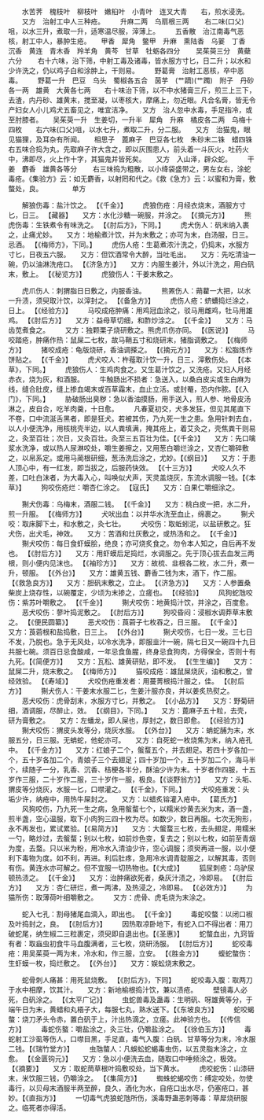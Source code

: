 <!-- { "loadSidebar": true } -->
　　水苦荠　槐枝叶　柳枝叶　嫩桕叶　小青叶　连叉大青　　右，煎水浸洗。
　　又方　治射工中人三种疮。
　　升麻二两　乌扇根三两
　　右二味(口父)咀，以水三升，煮取一升，适寒温尽服，滓薄上。
　　五香散　治江南毒气恶核，射工中人，暴肿生疮。　　甲香　犀角　鳖甲　升麻　熏陆香　乌翣　丁香　沉香　黄连　青木香　羚羊角　黄芩　甘草　牡蛎各四分
　　吴茱萸三分　黄蘗六分
　　右十六味，治下筛，中射工毒及诸毒，皆水服方寸匕，日二升；以水和少许洗之，仍以鸡子白和涂肿上，干则易。
　　野葛膏　治射工恶核，卒中恶毒。
　　野葛一升　巴豆　乌头　蜀椒各五合　茵芋　(艹蹢)(艹躅)　附子　丹砂各一两　雄黄　大黄各七两　　右十味治下筛，以不中水猪膏三斤，煎三上三下，去渣，内丹砂、雄黄末，搅至凝，以枣核大，摩痛上，勿近眼。凡合名膏，皆无令产妇女人小儿鸡犬五畜见之，唯宜洁净。　　又方　治人忽中水毒，手足指冷，或至肘膝者。　　吴茱萸一升　生姜切，一升半　犀角　升麻　橘皮各二两　乌梅十四枚　　右六味(口父)咀，以水七升，煮取二升，分二服。　　又方　治猫鬼，眼见猫狸，及耳杂有所闻。　　相思子　蓖麻子　巴豆各七枚　朱砂末二铢　蜡四铢　　右五味合捣为丸，先取麻子许大含之，即以灰围患人，前头着一斗灰火，吐药火中，沸即尽，火上作十字，其猫鬼并皆死矣。　　又方　入山泽，辟众蛇。
　　干姜　麝香　雄黄各等分
　　右三味捣为粗散，以小绛袋盛带之，男左女右，涂蛇毒疮。《集验方》云：如无麝香，以射罔和代之。《救《急方》云：以蜜和为膏，敷螫处，良。
　　　　单方

　　解狼伤毒：盐汁饮之。 【《千金》】
　　虎狼伤疮：月经衣烧末，酒服方寸匕，日三。 【藏器】　　又方：水化沙糖一碗服，并涂之。 【《摘元方》】
　　熊虎伤毒：生铁煮令有味洗之。 【《肘后方》，下同。】
　　虎犬伤人：矾末纳入裹之，止痛尤妙。　　又方：地榆煮汁饮，并为末敷之；亦可为末，白汤服，日三。忌酒。 【《梅师方》，下同。】
　　虎伤人疮：生葛煮浓汁洗之，仍捣末，水服方寸匕，日夜五六服。　　又方：但饮酒常令大醉，当吐毛出。　　又方：先吃清油一碗，仍以油淋洗疮口。 【《济急方》】　　又方：内服生姜汁，外以汁洗之，用白矾末，敷上。 【《秘览方》】
　　虎狼伤人：干姜末敷之。

　　虎爪伤人：刺猬脂日日敷之，内服香油。
　　熊罴伤人：蒴藋一大把，以水一升渍，须臾取汁饮，以滓封之。 【《备急方》】
　　虎伤人疮：蛴螬捣烂涂之，日上。 【《经验方》】
　　马咬成疮肿痛：用鸡冠血涂之，驳马用雌鸡，牡马用雄鸡。 【《肘后方》】　　又方：益母草切细，和酢炒涂之。 【《千金》】　　又方：马齿苋煮食之。
　　又方：独颗栗子烧研敷之。熊虎爪伤亦同。 【《医说》】
　　马咬踏疮，肿痛作热：鼠屎二七枚，故马鞘五寸和烧研末，猪脂调敷之。 【《梅师方》】
　　猪咬成疮：龟版烧研，香油调搽之。 【《摘元方》】　　又方：松脂炼作饼贴之。 【《千金》】
　　虎犬咬人：杵薤取汁饮一升，日三，滓敷伤处。 【《本草》，下同。】
　　虎狼伤人：生鸡肉食之。又生葛汁饮之，又洗疮。又妇人月经赤衣，烧为灰，和酒服。
　　牛触肠出不损者：急送入，以桑白皮尖或生白麻为线，缝合肚皮，缝上掺血竭末或百草霜末，血止立活。或封罨，恐内作脓。【《入门》，下同。】
　　胁破肠出臭秽：急以香油摸肠，用手送入，煎人参、地骨皮汤淋之，皮自合，吃羊肉羹，十日愈。
　　凡春夏初交，犬多发狂，但见其尾直下不卷，口中流涎舌黑者，即是狂犬。若被其伤，乃九死一生之患。急用针刺去血，以人小便洗净，用核桃壳半边，以人粪填满，掩其疮上，着艾灸之，壳焦粪干则易之，灸至百壮；次日，又灸百壮。灸至三五百壮为佳。【《千金》】　　又方：先口噙浆水洗净，或以热人尿淋咬处，嚼生姜擦之，又用葱白嚼烂涂之，又杏仁嚼碎敷之，以帛系定。或用马蔺根研细，葱汤洗后涂之，尤妙。【《纲目》】　　又方：于患人顶心中，有一红发，即当拔之，后服药快效。 【《十三方》】
　　犬咬人久不差，口吐白沫者，为大毒入心，叫唤似犬声，天灵盖烧灰，东流水调服一钱。【《本草》】
　　狗咬伤疮烂：嚼杏仁涂之。 【寇氏】　　又方：白果仁嚼细涂之。

　　猘犬伤毒：乌梅末，酒服二钱。 【《千金》】　　又方：桃白皮一把，水二升，煎一升服。 【《梅师方》】
　　犬吠出血：以井华水洗至血止，绵裹之。
　　猘犬咬：取床脚下土，和水敷之，灸七壮。
　　犬咬伤：取蚯蚓泥，以盐研敷之。狂犬伤，出犬毛，神效。　　又方：苦酒和灶灰敷之，或热汤和之。 【《千金》】
　　猘犬咬伤：每日食虾蟆脍，绝良；亦可烧炙食之。勿令本人知之，自后再不发也。 【《肘后方》】　　又方：用虾蟆后足捣烂，水调服之。先于顶心拔去血发三两根，则小便内见沫也。 【《袖珍方》】　　又方：故梳、韭根各二枚，水二升，煮一升，顿服。 【《外台》】　　又方：雄黄五钱、麝香二钱为末，酒下，作二服。 【《救急良方》】　　又方：胆矾末敷之，立止。 【《济急方》】　　又方：人参置桑柴炭上烧存性，以碗覆定，少顷为末掺之，立瘥也。 【《经验》】
　　风狗蛇虺咬伤：紫苏叶嚼敷之。 【《千金》】
　　猘犬咬伤：地黄捣汁饮，并涂之，百度愈。
　　恶犬咬伤：蓼叶捣泥敷之。 【《肘后方》】
　　狗咬昏闷：浸椒水调莽草末敷之。 【《便民圆纂》】
　　恶犬咬伤：莨菪子七枚吞之，日三服。 【《千金》】　　又方：莨菪根和盐捣敷，日三上。 【《外台》】
　　猘犬咬伤，七日一发。三七日不发，乃脱也。急于无风处，以冷水洗净，即服韭汁一碗，隔七日又一碗四十九日共服七碗。须百日忌食酸咸，一年忌食鱼腥，终身忌食狗肉，方得保全，否则十有九死。【《简便方》】　　又方：瓦松、雄黄研贴，即不发。 【《生生编》】　　又方：鼠屎二升，烧末敷之。 【《梅师方》】
　　猫咬成疮：雄鼠屎烧灰，油和敷之，曾经效验。 【《寿域》】
　　犬咬伤疮重发者：用蔓菁根捣汁服之，佳。 【《肘后方》】
　　猘犬伤人：干姜末水服二匕，生姜汁服亦良，并以姜炙热熨之。
　　恶犬咬伤：虎骨刮末，水服方寸匕，并敷之。 【《小品方》】　　又方：野菊研细，酒调服，尽醉止，效。 【《纲目》，下同。】　　又方：蓖麻子五十粒，去壳，研为膏敷之。　　又方：左蟠龙，即人屎也，厚封之，数日即愈。 【《经验方》】
　　猘犬咬伤：猬皮头发等分，烧灰水服。 【《外台》】　　又方：蚺蛇脯为末，水服五分，日三服。无蚺蛇，他蛇亦可。　　又方：自死蛇一枚烧焦为末，纳入疮孔中。 【《千金方》】　　又方：红娘子二个，螌蝥五个，并去翅足。若四十岁各加一个，五十岁各加二个，青娘子三个去翅足；四十岁加一个，五十岁加二个，海马半个，续随子一分，乳香、沉香、桔梗各半分，酥油少许为末。十岁者作四服，十五岁作三服，二十岁作二服，三十岁作一服，极良。【《谈野翁方》】　　又方：头垢、猬皮等分烧灰，水服一匕，口噤灌之。 【《千金》，下同。】
　　犬咬疮重发：头垢少许，纳疮中，用热牛屎封之。　　又方：以蜡炙镕灌入疮中。 【葛氏方】
　　风狗咬伤，乃九死一生之病，急用螌蝥七个，以糯米炒黄去米为末，酒一盏，煎半盏，空心温服，取下小肉狗三四十枚为尽。如数少，数日再服。七次无狗形，永不再发也，累试累验。【《易简方》】　　又方：大螌蝥三七枚，去头翅足，用糯米一勺，略炒过，去螌蝥；别以七枚，如前炒色变，复去之；别以七枚，如前至青烟为度，去蝥。只以米为粉，用冷水入清油少许，空心调服；须臾再进一服，以小便利下毒物为度。如不利，再进。利后肚疼，急用冷水调青靛服之，以解其毒，否则有伤。黄连水亦可解之。但不宜服一切热物也。【《大成》】
　　狐尿刺疮：乌驴尿顿热渍之。 【《千金》】　　又方：治肿痛欲死者，桑灰汁渍之，冷即易。 【《肘后方》】　　又方：杏仁研烂，煮一两沸，及热浸之，冷即易。 【《必效方》】
　　为猫所伤：取薄荷叶细嚼敷之。
　　又方：虎骨、虎毛烧为末涂之。

　　蛇入七孔：割母猪尾血滴入，即出也。 【《千金》】
　　毒蛇咬螫：以闭口椒及叶捣封之，良。 【《肘后方》】
　　因热取凉卧地下，有蛇入口不得出者：用刀破蛇尾，纳生椒二三粒裹定，须臾即自退出也。【《圣惠》】
　　蛇螫血出，九窍皆有者：取蝱虫初食牛马血腹满者，三七枚，烧研汤服。 【《肘后方》】
　　蛇咬毒疮：用吴茱萸一两为末，冷水和，作三服，立安。 【《胜金方》】
　　蝮蛇螫伤：生虾蟆一枚，捣烂敷之。 【《外台》】　　又方：娱蚣烧末敷之。

　　蛇骨刺人痛甚：用死鼠烧敷。 【《肘后方》，下同】
　　蛇咬毒入腹：取两刀于水中相摩，饮其汁。　　又方：新地榆根捣汁饮，兼以渍疮。
　　壁镜毒人必死，白矾涂之。 【《太平广记》】
　　虫蛇兽毒及蛊毒：生明矾、呀雄黄等分，于端午日为末，黄蜡和丸梧子大，每服七丸，熟水送下。【《东坡良方》】
　　蛇咬蝎螫：烧刀矛头令赤，置白矾于上，汁出热滴之，立瘥。此神验方也。 【《传信方》】
　　毒蛇伤螯：嚼盐涂之，灸三壮，仍嚼盐涂之。 【《徐伯玉方》】
　　毒蛇射工沙虱等伤人，口噤目黑，手足直，毒气入腹：白矾、甘草等分为末，冷水服二钱。【《瑞竹堂方》】
　　虫虺螫人：凡蜈蚣蛇蝎毒虫伤，以五灵脂末涂之，立愈。 【《金匮钩元》】　　又方：急以小便洗去血，随取口中唾频涂之，极效。 【《摘要》】　　又方：取蛇菵草根叶捣敷咬处，当下黄水。
　　虎咬蛇伤：山漆研末，米饮服三钱，仍嚼涂之。 【《集简方》】
　　蜘蛛蛇蝎咬伤：缚定咬处，勿使毒行，以贝母末酒服半两至醉，良久，酒化为水，自疮口出水尽，仍塞疮口，甚妙。【《直指方》】
　　一切毒气虎狼蛇虺所伤，溪毒野蛊恶刺等毒：草犀烧研服之。临死者亦得活。
